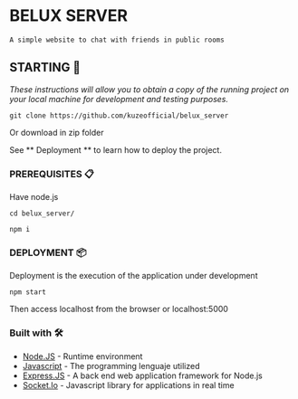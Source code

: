 # BELUX SERVER
    A simple website to chat with friends in public rooms

## STARTING 🚀
 _These instructions will allow you to obtain a copy of the running project on your local machine for development and testing purposes._
```
git clone https://github.com/kuzeofficial/belux_server
```
Or download in zip folder

 See ** Deployment ** to learn how to deploy the project.

### PREREQUISITES 📋
 Have node.js
 ```
 cd belux_server/
 ```
 ```
 npm i
 ```
### DEPLOYMENT 📦
 Deployment is the execution of the application under development
```
npm start
```
Then access localhost from the browser or localhost:5000

### Built with 🛠️
* [Node.JS](https://nodejs.org/es/) - Runtime environment
* [Javascript](https://www.javascript.com/) - The programming lenguaje utilized
* [Express.JS](https://expressjs.com/es/) - A back end web application framework for Node.js
* [Socket.Io](https://socket.io/) - Javascript library for applications in real time
